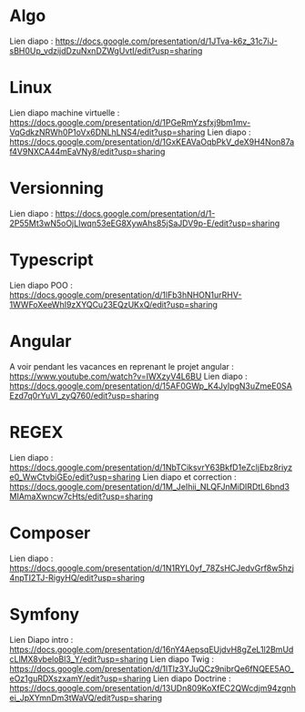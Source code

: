 # Algo
Lien diapo : https://docs.google.com/presentation/d/1JTva-k6z_31c7iJ-sBH0Up_vdzijdDzuNxnDZWgUvtI/edit?usp=sharing

# Linux
Lien diapo machine virtuelle : https://docs.google.com/presentation/d/1PGeRmYzsfxj9bm1mv-VqGdkzNRWh0P1oVx6DNLhLNS4/edit?usp=sharing
Lien diapo : https://docs.google.com/presentation/d/1GxKEAVaOqbPkV_deX9H4Non87af4V9NXCA44mEaVNy8/edit?usp=sharing

# Versionning
Lien diapo : https://docs.google.com/presentation/d/1-2P55Mt3wN5oOjLIwqn53eEG8XywAhs85jSaJDV9p-E/edit?usp=sharing

# Typescript
Lien diapo POO : https://docs.google.com/presentation/d/1lFb3hNHON1urRHV-1WWFoXeeWhI9zXYQCu23EQzUKxQ/edit?usp=sharing

# Angular
A voir pendant les vacances en reprenant le projet angular : https://www.youtube.com/watch?v=IWXzyV4L6BU
Lien diapo : https://docs.google.com/presentation/d/15AF0GWp_K4JyIpgN3uZmeE0SAEzd7q0rYuVl_zyQ760/edit?usp=sharing

# REGEX
Lien diapo : https://docs.google.com/presentation/d/1NbTCiksvrY63BkfD1eZcljEbz8riyze0_WwCtvbiGEo/edit?usp=sharing
Lien diapo et correction : https://docs.google.com/presentation/d/1M_JeIhii_NLQFJnMiDIRDtL6bnd3MIAmaXwncw7cHts/edit?usp=sharing

# Composer
Lien diapo : https://docs.google.com/presentation/d/1N1RYL0yf_78ZsHCJedvGrf8w5hzj4npTI2TJ-RigyHQ/edit?usp=sharing

# Symfony
Lien Diapo intro : https://docs.google.com/presentation/d/16nY4AepsqEUjdvH8gZeL1l2BmUdcLlMX8vbeloBl3_Y/edit?usp=sharing
Lien diapo Twig : https://docs.google.com/presentation/d/1lTlz3YJuQCz9nibrQe6fNQEE5AO_eOz1guRDXszxamY/edit?usp=sharing
Lien diapo Doctrine : https://docs.google.com/presentation/d/13UDn809KoXfEC2QWcdjm94zgnhei_JpXYmnDm3tWaVQ/edit?usp=sharing
